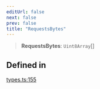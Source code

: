 ```yaml
---
editUrl: false
next: false
prev: false
title: "RequestsBytes"
---
```


> **RequestsBytes**: `Uint8Array`[]

## Defined in

[types.ts:155](https://github.com/evmts/tevm-monorepo/blob/main/packages/block/src/types.ts#L155)
